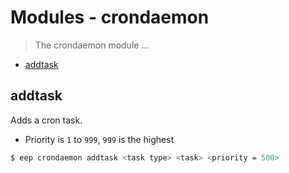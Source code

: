 # Modules - crondaemon
> The crondaemon module ...

- [addtask](#addtask)

## addtask
Adds a cron task.
- Priority is ```1``` to ```999```, ```999``` is the highest

```sh
$ eep crondaemon addtask <task type> <task> <priority = 500>
```

